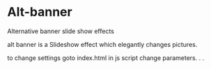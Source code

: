 # Alt-banner
Alternative banner slide show  effects

alt banner is a Slideshow effect which elegantly changes pictures.

to change settings goto index.html in js script change parameters.
.
.
